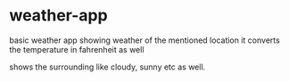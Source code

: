 # weather-app

basic weather app showing weather of the mentioned location
it converts the temperature in fahrenheit as well

shows the surrounding like cloudy, sunny etc as well.
